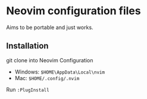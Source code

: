 # Neovim configuration files
Aims to be portable and just works.

## Installation
git clone into Neovim Configuration

- Windows: `$HOME\AppData\Local\nvim`
- Mac: `$HOME/.config/.nvim`

Run `:PlugInstall`
